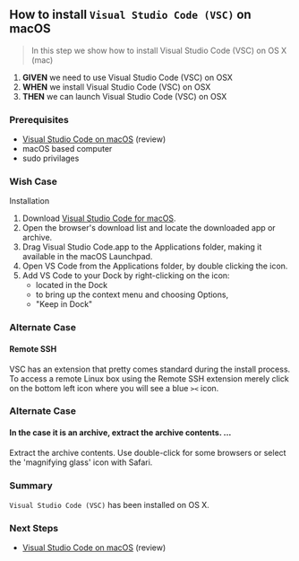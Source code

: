 ## How to install `Visual Studio Code (VSC)` on macOS
> In this step we show how to install Visual Studio Code (VSC) on OS X (mac)

 1. **GIVEN** we need to use Visual Studio Code (VSC) on OSX 
 2. **WHEN** we install Visual Studio Code (VSC) on OSX 
 3. **THEN** we can launch Visual Studio Code (VSC) on OSX

### Prerequisites
- [Visual Studio Code on macOS](https://code.visualstudio.com/docs/setup/mac) (review)
- macOS based computer
- sudo privilages 

### Wish Case
Installation

1. Download [Visual Studio Code for macOS](https://code.visualstudio.com/docs?dv=osx).
2. Open the browser's download list and locate the downloaded app or archive.
3. Drag Visual Studio Code.app to the Applications folder, making it available in the macOS Launchpad.
4. Open VS Code from the Applications folder, by double clicking the icon.
5. Add VS Code to your Dock by right-clicking on the icon:
 	- located in the Dock
	- to bring up the context menu and choosing Options, 
	- "Keep in Dock"

### Alternate Case
#### Remote SSH
VSC has an extension that pretty comes standard during the install process. To access a remote Linux box using the Remote SSH extension merely click on the bottom left icon where you will see a blue `><` icon. 

### Alternate Case
#### In the case it is an archive, extract the archive contents. ...
Extract the archive contents. Use double-click for some browsers or select the 'magnifying glass' icon with Safari.


### Summary
`Visual Studio Code (VSC)` has been installed on OS X.

### Next Steps

- [Visual Studio Code on macOS](https://code.visualstudio.com/docs/setup/mac) (review)


